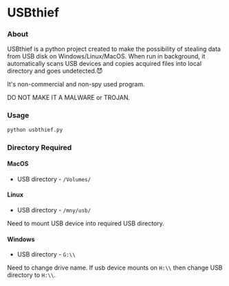 # USBthief
### About

USBthief is a python project created to make the possibility of stealing data from USB disk on Windows/Linux/MacOS. When run in background, it automatically scans USB devices and copies acquired files into local directory and goes undetected.:smiling_imp:

It's non-commercial and non-spy used program.

DO NOT MAKE IT A MALWARE or TROJAN. 

### Usage

```python
python usbthief.py
```

### Directory Required

#### MacOS

- USB directory - ```/Volumes/```

#### Linux

- USB directory - ```/mny/usb/```

Need to mount USB device into required USB directory.

#### Windows

- USB directory - ```G:\\```

Need to change drive name. If usb device mounts on ```H:\\``` then change USB directory to ```H:\\```.

